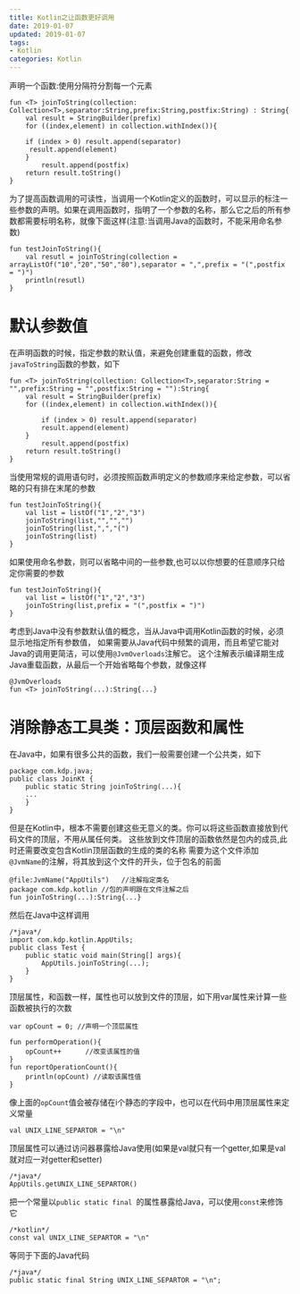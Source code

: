 ```yaml
---
title: Kotlin之让函数更好调用
date: 2019-01-07
updated: 2019-01-07
tags:
- Kotlin
categories: Kotlin
---
```


声明一个函数:使用分隔符分割每一个元素

        
    fun <T> joinToString(collection: Collection<T>,separator:String,prefix:String,postfix:String) : String{
        val result = StringBuilder(prefix)
        for ((index,element) in collection.withIndex()){

        if (index > 0) result.append(separator)
         result.append(element)
        }
            result.append(postfix)
        return result.toString()
    }
    
为了提高函数调用的可读性，当调用一个Kotlin定义的函数时，可以显示的标注一些参数的声明。如果在调用函数时，指明了一个参数的名称，那么它之后的所有参数都需要标明名称，就像下面这样(注意:当调用Java的函数时，不能采用命名参数)

    fun testJoinToString(){
        val resutl = joinToString(collection = arrayListOf("10","20","50","80"),separator = ",",prefix = "(",postfix = ")")
        println(resutl)
    }
    
# 默认参数值

在声明函数的时候，指定参数的默认值，来避免创建重载的函数，修改`javaToString`函数的参数，如下

    fun <T> joinToString(collection: Collection<T>,separator:String = "",prefix:String = "",postfix:String = ""):String{
        val result = StringBuilder(prefix)
        for ((index,element) in collection.withIndex()){

            if (index > 0) result.append(separator)
            result.append(element)
        }
            result.append(postfix)
        return result.toString()
    }
    
当使用常规的调用语句时，必须按照函数声明定义的参数顺序来给定参数，可以省略的只有排在末尾的参数

    fun testJoinToString(){
        val list = listOf("1","2","3")
        joinToString(list,"","","")
        joinToString(list,",","(")
        joinToString(list)
    }
如果使用命名参数，则可以省略中间的一些参数,也可以以你想要的任意顺序只给定你需要的参数

    fun testJoinToString(){
        val list = listOf("1","2","3")
        joinToString(list,prefix = "(",postfix = ")")
    }
    
考虑到Java中没有参数默认值的概念，当从Java中调用Kotlin函数的时候，必须显示地指定所有参数值，
如果需要从Java代码中频繁的调用，而且希望它能对Java的调用更简洁，可以使用`@JvmOverloads`注解它。
这个注解表示编译期生成Java重载函数，从最后一个开始省略每个参数，就像这样

    @JvmOverloads
    fun <T> joinToString(...):String{...}
    
# 消除静态工具类：顶层函数和属性

在Java中，如果有很多公共的函数，我们一般需要创建一个公共类，如下

    package com.kdp.java;
    public class JoinKt {
        public static String joinToString(...){
        ...
        }
    }
但是在Kotlin中，根本不需要创建这些无意义的类。你可以将这些函数直接放到代码文件的顶层，不用从属任何类。
这些放到文件顶层的函数依然是包内的成员,此时还需要改变包含Kotlin顶层函数的生成的类的名称
需要为这个文件添加`@JvmName`的注解，将其放到这个文件的开头，位于包名的前面

    @file:JvmName("AppUtils")   //注解指定类名
    package com.kdp.kotlin //包的声明跟在文件注解之后
    fun joinToString(...):String{...}
然后在Java中这样调用

    /*java*/
    import com.kdp.kotlin.AppUtils;
    public class Test {
        public static void main(String[] args){
            AppUtils.joinToString(...);
        }
    }
    
顶层属性，和函数一样，属性也可以放到文件的顶层，如下用var属性来计算一些函数被执行的次数

    var opCount = 0; //声明一个顶层属性

    fun performOperation(){
        opCount++      //改变该属性的值
    }
    fun reportOperationCount(){
        println(opCount) //读取该属性值
    }
像上面的`opCount`值会被存储在i个静态的字段中，也可以在代码中用顶层属性来定义常量

    val UNIX_LINE_SEPARTOR = "\n"
    
顶层属性可以通过访问器暴露给Java使用(如果是val就只有一个getter,如果是val就对应一对getter和setter)

    /*java*/
    AppUtils.getUNIX_LINE_SEPARTOR()

把一个常量以`public static final `的属性暴露给Java，可以使用`const`来修饰它
    
    /*kotlin*/
    const val UNIX_LINE_SEPARTOR = "\n"
    
等同于下面的Java代码

    /*java*/
    public static final String UNIX_LINE_SEPARTOR = "\n";
